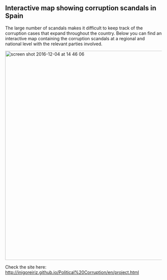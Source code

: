 
## Interactive map showing corruption scandals in Spain

The large number of scandals makes it difficult to keep track of the corruption cases that expand throughout the country. Below you can find an interactive map containing the corruption scandals at a regional and national level with the relevant parties involved.

<img width="673" alt="screen shot 2016-12-04 at 14 46 06" src="https://cloud.githubusercontent.com/assets/16237074/20866594/82fcf954-ba30-11e6-96a9-8d9f7eed4e41.png">


Check the site here: http://inigoreiriz.github.io/Political%20Corruption/en/project.html
